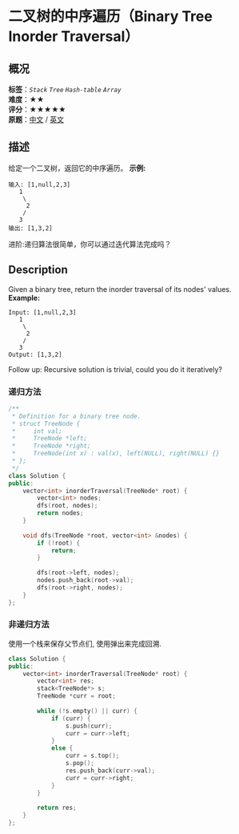 # 二叉树的中序遍历（Binary Tree Inorder Traversal）
## 概况
**标签**：*`Stack`*  *`Tree`*  *`Hash-table`*  *`Array`*<br>
**难度**：★★<br>
**评分**：★★★★★<br>
**原题**：[中文](https://leetcode-cn.com/problems/binary-tree-inorder-traversal) / [英文](https://leetcode.com/problems/binary-tree-inorder-traversal)
## 描述
给定一个二叉树，返回它的中序遍历。
**示例:**
```
输入: [1,null,2,3]
   1
    \
     2
    /
   3
输出: [1,3,2]
```
进阶:递归算法很简单，你可以通过迭代算法完成吗？
## Description
Given a binary tree, return the inorder traversal of its nodes&#39; values.
**Example:**
```
Input: [1,null,2,3]
   1
    \
     2
    /
   3
Output: [1,3,2]
```
Follow up: Recursive solution is trivial, could you do it iteratively?
### 递归方法
```c++
/**
 * Definition for a binary tree node.
 * struct TreeNode {
 *     int val;
 *     TreeNode *left;
 *     TreeNode *right;
 *     TreeNode(int x) : val(x), left(NULL), right(NULL) {}
 * };
 */
class Solution {
public:
    vector<int> inorderTraversal(TreeNode* root) {
        vector<int> nodes;
        dfs(root, nodes);
        return nodes;
    }
    
    void dfs(TreeNode *root, vector<int> &nodes) {
        if (!root) {
            return;
        }
        
        dfs(root->left, nodes);
        nodes.push_back(root->val);
        dfs(root->right, nodes);
    }
};
```
### 非递归方法
使用一个栈来保存父节点们, 使用弹出来完成回溯.
```c++
class Solution {
public:
    vector<int> inorderTraversal(TreeNode* root) {
        vector<int> res;
        stack<TreeNode*> s;
        TreeNode *curr = root;
        
        while (!s.empty() || curr) {
            if (curr) {
                s.push(curr);
                curr = curr->left;
            }
            else {
                curr = s.top();
                s.pop();
                res.push_back(curr->val);
                curr = curr->right;
            }
        }
        
        return res;
    }
};
```